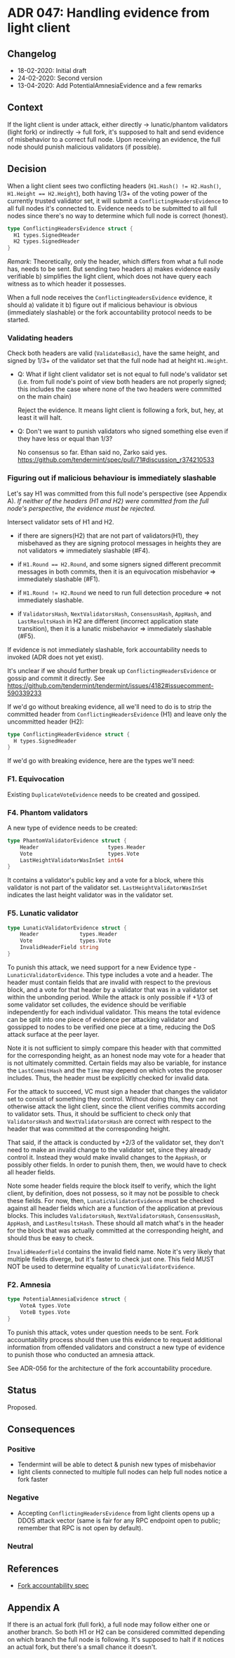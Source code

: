 # ADR 047: Handling evidence from light client

## Changelog
* 18-02-2020: Initial draft
* 24-02-2020: Second version
* 13-04-2020: Add PotentialAmnesiaEvidence and a few remarks

## Context

If the light client is under attack, either directly -> lunatic/phantom
validators (light fork) or indirectly -> full fork, it's supposed to halt and
send evidence of misbehavior to a correct full node. Upon receiving an
evidence, the full node should punish malicious validators (if possible).

## Decision

When a light client sees two conflicting headers (`H1.Hash() != H2.Hash()`,
`H1.Height == H2.Height`), both having 1/3+ of the voting power of the
currently trusted validator set, it will submit a `ConflictingHeadersEvidence`
to all full nodes it's connected to. Evidence needs to be submitted to all full
nodes since there's no way to determine which full node is correct (honest).

```go
type ConflictingHeadersEvidence struct {
  H1 types.SignedHeader
  H2 types.SignedHeader
}
```

_Remark_: Theoretically, only the header, which differs from what a full node
has, needs to be sent. But sending two headers a) makes evidence easily
verifiable b) simplifies the light client, which does not have query each
witness as to which header it possesses.

When a full node receives the `ConflictingHeadersEvidence` evidence, it should
a) validate it b) figure out if malicious behaviour is obvious (immediately
slashable) or the fork accountability protocol needs to be started.

### Validating headers

Check both headers are valid (`ValidateBasic`), have the same height, and
signed by 1/3+ of the validator set that the full node had at height
`H1.Height`.

- Q: What if light client validator set is not equal to full node's validator
  set (i.e. from full node's point of view both headers are not properly signed;
  this includes the case where none of the two headers were committed on the
  main chain)

  Reject the evidence. It means light client is following a fork, but, hey, at
  least it will halt.

- Q: Don't we want to punish validators who signed something else even if they
  have less or equal than 1/3?

  No consensus so far. Ethan said no, Zarko said yes.
  https://github.com/tendermint/spec/pull/71#discussion_r374210533

### Figuring out if malicious behaviour is immediately slashable

Let's say H1 was committed from this full node's perspective (see Appendix A).
_If neither of the headers (H1 and H2) were committed from the full node's
perspective, the evidence must be rejected._

Intersect validator sets of H1 and H2.

* if there are signers(H2) that are not part of validators(H1), they misbehaved as
they are signing protocol messages in heights they are not validators =>
immediately slashable (#F4).

* if `H1.Round == H2.Round`, and some signers signed different precommit
messages in both commits, then it is an equivocation misbehavior => immediately
slashable (#F1).

* if `H1.Round != H2.Round` we need to run full detection procedure => not
immediately slashable.

* if `ValidatorsHash`, `NextValidatorsHash`, `ConsensusHash`,
`AppHash`, and `LastResultsHash` in H2 are different (incorrect application
state transition), then it is a lunatic misbehavior => immediately slashable (#F5).

If evidence is not immediately slashable, fork accountability needs to invoked
(ADR does not yet exist).

It's unclear if we should further break up `ConflictingHeadersEvidence` or
gossip and commit it directly. See
https://github.com/tendermint/tendermint/issues/4182#issuecomment-590339233

If we'd go without breaking evidence, all we'll need to do is to strip the
committed header from `ConflictingHeadersEvidence` (H1) and leave only the
uncommitted header (H2):

```go
type ConflictingHeaderEvidence struct {
  H types.SignedHeader
}
```

If we'd go with breaking evidence, here are the types we'll need:

### F1. Equivocation

Existing `DuplicateVoteEvidence` needs to be created and gossiped.

### F4. Phantom validators

A new type of evidence needs to be created:

```go
type PhantomValidatorEvidence struct {
	Header                      types.Header
	Vote                        types.Vote
	LastHeightValidatorWasInSet int64
}
```

It contains a validator's public key and a vote for a block, where this
validator is not part of the validator set. `LastHeightValidatorWasInSet`
indicates the last height validator was in the validator set.

### F5. Lunatic validator

```go
type LunaticValidatorEvidence struct {
	Header             types.Header
	Vote               types.Vote
	InvalidHeaderField string
}
```

To punish this attack, we need support for a new Evidence type -
`LunaticValidatorEvidence`. This type includes a vote and a header. The header
must contain fields that are invalid with respect to the previous block, and a
vote for that header by a validator that was in a validator set within the
unbonding period. While the attack is only possible if +1/3 of some validator
set colludes, the evidence should be verifiable independently for each
individual validator. This means the total evidence can be split into one piece
of evidence per attacking validator and gossipped to nodes to be verified one
piece at a time, reducing the DoS attack surface at the peer layer.

Note it is not sufficient to simply compare this header with that committed for
the corresponding height, as an honest node may vote for a header that is not
ultimately committed. Certain fields may also be variable, for instance the
`LastCommitHash` and the `Time` may depend on which votes the proposer includes.
Thus, the header must be explicitly checked for invalid data.

For the attack to succeed, VC must sign a header that changes the validator set
to consist of something they control. Without doing this, they can not
otherwise attack the light client, since the client verifies commits according
to validator sets. Thus, it should be sufficient to check only that
`ValidatorsHash` and `NextValidatorsHash` are correct with respect to the
header that was committed at the corresponding height.

That said, if the attack is conducted by +2/3 of the validator set, they don't
need to make an invalid change to the validator set, since they already control
it. Instead they would make invalid changes to the `AppHash`, or possibly other
fields. In order to punish them, then, we would have to check all header
fields.

Note some header fields require the block itself to verify, which the light
client, by definition, does not possess, so it may not be possible to check
these fields. For now, then, `LunaticValidatorEvidence` must be checked against
all header fields which are a function of the application at previous blocks.
This includes `ValidatorsHash`, `NextValidatorsHash`, `ConsensusHash`,
`AppHash`, and `LastResultsHash`. These should all match what's in the header
for the block that was actually committed at the corresponding height, and
should thus be easy to check.

`InvalidHeaderField` contains the invalid field name. Note it's very likely
that multiple fields diverge, but it's faster to check just one. This field
MUST NOT be used to determine equality of `LunaticValidatorEvidence`.

### F2. Amnesia

```go
type PotentialAmnesiaEvidence struct {
	VoteA types.Vote
	VoteB types.Vote
}
```

To punish this attack, votes under question needs to be sent. Fork
accountability process should then use this evidence to request additional
information from offended validators and construct a new type of evidence to
punish those who conducted an amnesia attack.

See ADR-056 for the architecture of the fork accountability procedure.

## Status

Proposed.

## Consequences

### Positive

* Tendermint will be able to detect & punish new types of misbehavior
* light clients connected to multiple full nodes can help full nodes notice a
  fork faster

### Negative

* Accepting `ConflictingHeadersEvidence` from light clients opens up a DDOS
attack vector (same is fair for any RPC endpoint open to public; remember that
RPC is not open by default).

### Neutral

## References

* [Fork accountability spec](https://github.com/tendermint/spec/blob/master/spec/consensus/light-client/accountability.md)

## Appendix A

If there is an actual fork (full fork), a full node may follow either one or
another branch. So both H1 or H2 can be considered committed depending on which
branch the full node is following. It's supposed to halt if it notices an
actual fork, but there's a small chance it doesn't.
